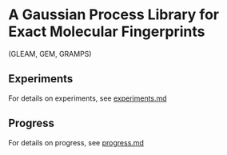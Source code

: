 # A Gaussian Process Library for Exact Molecular Fingerprints

(GLEAM, GEM, GRAMPS)

## Experiments

For details on experiments, see [experiments.md](./experiments.md)

## Progress

For details on progress, see [progress.md](./progress.md)